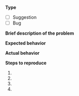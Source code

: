 <!-- Please be sure to read through other issues as well, to make sure what you are suggesting/reporting has not already
been suggested/reported. -->

**Type**

- [ ] Suggestion
- [ ] Bug

**Brief description of the problem**

**Expected behavior**

**Actual behavior**

**Steps to reproduce**

1. 
2. 
3. 
4. 
